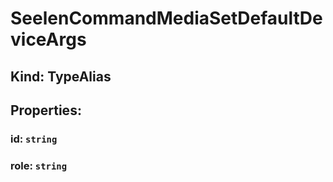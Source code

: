 # **SeelenCommandMediaSetDefaultDeviceArgs**

## **Kind: TypeAlias**

## **Properties**:

### id: `string`

### role: `string`
